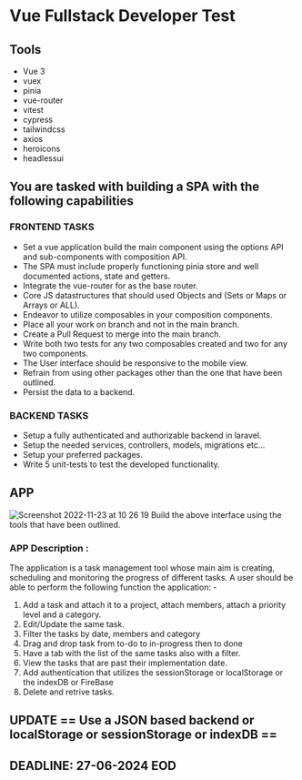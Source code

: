 # Vue Fullstack Developer Test

## Tools
- Vue 3
- vuex
- pinia
- vue-router
- vitest
- cypress
- tailwindcss
- axios
- heroicons
- headlessui

## You are tasked with building a SPA with the following capabilities 

### FRONTEND TASKS
- Set a vue application build the main component using the options API and sub-components with composition API.
- The SPA must include properly functioning pinia store and well documented actions, state and getters.
- Integrate the vue-router for as the base router.
- Core JS datastructures that should used Objects and (Sets or Maps or Arrays or ALL).
- Endeavor to utilize composables in your composition components.
- Place all your work on branch and not in the main branch.
- Create a Pull Request to merge into the main branch.
- Write both two tests for any two composables created and two for any two components.
- The User interface should be responsive to the mobile view.
- Refrain from using other packages other than the one that have been outlined.
- Persist the data to a backend.

### BACKEND TASKS
- Setup a fully authenticated and authorizable backend in laravel.
- Setup the needed services, controllers, models, migrations etc...
- Setup your preferred packages.
- Write 5 unit-tests to test the developed functionality.

## APP
![Screenshot 2022-11-23 at 10 26 19](https://user-images.githubusercontent.com/4547171/203491833-5929f833-120a-4782-bc6a-cbe82074d5ff.png)
Build the above interface using the tools that have been outlined.

### APP Description :
The application is a task management tool whose main aim is creating, scheduling and monitoring the progress of different tasks. A user should be able to perform the following function the application: -
1. Add a task and attach it to a project, attach members, attach a priority level and a category.
2. Edit/Update the same task.
3. Filter the tasks by date, members and category
4. Drag and drop task from to-do to in-progress then to done
5. Have a tab with the list of the same tasks also with a filter.
6. View the tasks that are past their implementation date.
7. Add authentication that utilizes the sessionStorage or localStorage or the indexDB or FireBase
8. Delete and retrive tasks.

## UPDATE == Use a JSON based backend or localStorage or sessionStorage or indexDB ==

## DEADLINE: 27-06-2024 EOD
